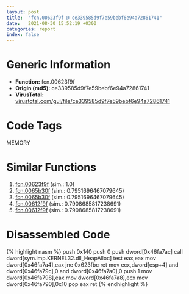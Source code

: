 ```yaml
---
layout: post
title:  "fcn.00623f9f @ ce339585d9f7e59bebf6e94a72861741"
date:   2021-08-30 15:52:19 +0300
categories: report
index: false
---
```


# Generic Information
- **Function:** fcn.00623f9f
- **Origin (md5):** ce339585d9f7e59bebf6e94a72861741
- **VirusTotal:** [virustotal.com/gui/file/ce339585d9f7e59bebf6e94a72861741][virustotal_ref]

# Code Tags
<span class="tag" id="MEMORY">MEMORY</span>


# Similar Functions

1. [fcn.00623f9f][similar_1_ref] (sim.: 1.0)
2. [fcn.0065b30f][similar_2_ref] (sim.: 0.7951696467079645)
3. [fcn.0065b30f][similar_3_ref] (sim.: 0.7951696467079645)
4. [fcn.00612f9f][similar_4_ref] (sim.: 0.7908685817238691)
5. [fcn.00612f9f][similar_5_ref] (sim.: 0.7908685817238691)


# Disassembled Code

{% highlight nasm %}
push 0x140
push 0
push dword[0x46fa7ac]
call dword[sym.imp.KERNEL32.dll_HeapAlloc]
test eax,eax
mov dword[0x46fa7a4],eax
jne 0x623fbc
ret 
mov ecx,dword[esp+4]
and dword[0x46fa79c],0
and dword[0x46fa7a0],0
push 1
mov dword[0x46fa798],eax
mov dword[0x46fa7a8],ecx
mov dword[0x46fa790],0x10
pop eax
ret 
{% endhighlight %}


[similar_1_ref]: /report/fcn.00623f9f@30ae0be98a500ebab0e80cb562d02ecf
[similar_2_ref]: /report/fcn.0065b30f@a3857e94f1b398200ad05eae6ee38355
[similar_3_ref]: /report/fcn.0065b30f@bcba729302fe28f65deb2b102a06324a
[similar_4_ref]: /report/fcn.00612f9f@81df0a04de83815d19badce9ef548bb2
[similar_5_ref]: /report/fcn.00612f9f@55f27df545216d53535d76f71b6e14f5
[virustotal_ref]: https://www.virustotal.com/gui/file/ce339585d9f7e59bebf6e94a72861741